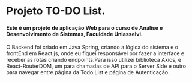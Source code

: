 # Projeto TO-DO List.  
#### Este é um projeto de aplicação Web para o curso de Análise e Desenvolvimento de Sistemas, Faculdade Uniasselvi.
<div>
  <p>O Backend foi criado em Java Spring, criando a lógica do sistema e o frontEnd em React.js,
    onde eu fiquei responsável por fazer a interface e receber as rotas criando endpoints.Para isso utilizei biblioteca Axios, e React-RouterDOM,
  um para chamadas de API para o Server Side e outro para navegar entre página da Todo List e página de Autenticação.</p>
</div>
